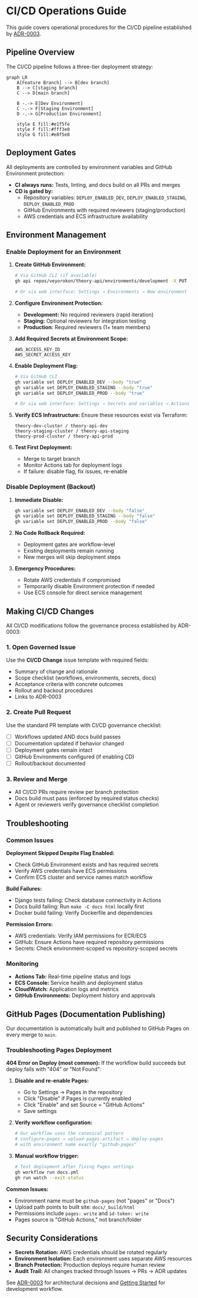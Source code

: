 # CI/CD Operations Guide

This guide covers operational procedures for the CI/CD pipeline established by [ADR-0003](../adr/ADR-0003-branch-strategy-cicd).

## Pipeline Overview

The CI/CD pipeline follows a three-tier deployment strategy:

```{mermaid}
graph LR
    A[Feature Branch] --> B[dev branch]
    B --> C[staging branch] 
    C --> D[main branch]
    
    B -.-> E[Dev Environment]
    C -.-> F[Staging Environment] 
    D -.-> G[Production Environment]
    
    style E fill:#e1f5fe
    style F fill:#fff3e0
    style G fill:#e8f5e8
```

## Deployment Gates

All deployments are controlled by environment variables and GitHub Environment protection:

- **CI always runs:** Tests, linting, and docs build on all PRs and merges
- **CD is gated by:**
  - Repository variables: `DEPLOY_ENABLED_DEV`, `DEPLOY_ENABLED_STAGING`, `DEPLOY_ENABLED_PROD`
  - GitHub Environments with required reviewers (staging/production)
  - AWS credentials and ECS infrastructure availability

## Environment Management

### Enable Deployment for an Environment

1. **Create GitHub Environment:**
   ```bash
   # Via GitHub CLI (if available)
   gh api repos/veyorokon/theory-api/environments/development -X PUT
   
   # Or via web interface: Settings → Environments → New environment
   ```

2. **Configure Environment Protection:**
   - **Development:** No required reviewers (rapid iteration)
   - **Staging:** Optional reviewers for integration testing
   - **Production:** Required reviewers (1+ team members)

3. **Add Required Secrets at Environment Scope:**
   ```
   AWS_ACCESS_KEY_ID
   AWS_SECRET_ACCESS_KEY
   ```

4. **Enable Deployment Flag:**
   ```bash
   # Via GitHub CLI
   gh variable set DEPLOY_ENABLED_DEV --body "true"
   gh variable set DEPLOY_ENABLED_STAGING --body "true"  
   gh variable set DEPLOY_ENABLED_PROD --body "true"
   
   # Or via web interface: Settings → Secrets and variables → Actions
   ```

5. **Verify ECS Infrastructure:**
   Ensure these resources exist via Terraform:
   ```
   theory-dev-cluster / theory-api-dev
   theory-staging-cluster / theory-api-staging  
   theory-prod-cluster / theory-api-prod
   ```

6. **Test First Deployment:**
   - Merge to target branch
   - Monitor Actions tab for deployment logs
   - If failure: disable flag, fix issues, re-enable

### Disable Deployment (Backout)

1. **Immediate Disable:**
   ```bash
   gh variable set DEPLOY_ENABLED_DEV --body "false"
   gh variable set DEPLOY_ENABLED_STAGING --body "false" 
   gh variable set DEPLOY_ENABLED_PROD --body "false"
   ```

2. **No Code Rollback Required:**
   - Deployment gates are workflow-level
   - Existing deployments remain running
   - New merges will skip deployment steps

3. **Emergency Procedures:**
   - Rotate AWS credentials if compromised
   - Temporarily disable Environment protection if needed
   - Use ECS console for direct service management

## Making CI/CD Changes

All CI/CD modifications follow the governance process established by ADR-0003:

### 1. Open Governed Issue

Use the **CI/CD Change** issue template with required fields:
- Summary of change and rationale
- Scope checklist (workflows, environments, secrets, docs)
- Acceptance criteria with concrete outcomes
- Rollout and backout procedures
- Links to ADR-0003

### 2. Create Pull Request

Use the standard PR template with CI/CD governance checklist:
- [ ] Workflows updated AND docs build passes
- [ ] Documentation updated if behavior changed
- [ ] Deployment gates remain intact
- [ ] GitHub Environments configured (if enabling CD)
- [ ] Rollout/backout documented

### 3. Review and Merge

- All CI/CD PRs require review per branch protection
- Docs build must pass (enforced by required status checks)
- Agent or reviewers verify governance checklist completion

## Troubleshooting

### Common Issues

**Deployment Skipped Despite Flag Enabled:**
- Check GitHub Environment exists and has required secrets
- Verify AWS credentials have ECS permissions
- Confirm ECS cluster and service names match workflow

**Build Failures:**
- Django tests failing: Check database connectivity in Actions
- Docs build failing: Run `make -C docs html` locally first
- Docker build failing: Verify Dockerfile and dependencies

**Permission Errors:**
- AWS credentials: Verify IAM permissions for ECR/ECS
- GitHub: Ensure Actions have required repository permissions
- Secrets: Check environment-scoped vs repository-scoped secrets

### Monitoring

- **Actions Tab:** Real-time pipeline status and logs
- **ECS Console:** Service health and deployment status  
- **CloudWatch:** Application logs and metrics
- **GitHub Environments:** Deployment history and approvals

## GitHub Pages (Documentation Publishing)

Our documentation is automatically built and published to GitHub Pages on every merge to `main`.

### Troubleshooting Pages Deployment

**404 Error on Deploy (most common):**
If the workflow build succeeds but deploy fails with "404" or "Not Found":

1. **Disable and re-enable Pages:**
   - Go to Settings → Pages in the repository
   - Click "Disable" if Pages is currently enabled
   - Click "Enable" and set Source = "GitHub Actions"
   - Save settings

2. **Verify workflow configuration:**
   ```bash
   # Our workflow uses the canonical pattern
   # configure-pages → upload-pages-artifact → deploy-pages
   # with environment name exactly "github-pages"
   ```

3. **Manual workflow trigger:**
   ```bash
   # Test deployment after fixing Pages settings
   gh workflow run docs.yml
   gh run watch --exit-status
   ```

**Common Issues:**
- Environment name must be `github-pages` (not "pages" or "Docs")
- Upload path points to built site: `docs/_build/html`
- Permissions include `pages: write` and `id-token: write`
- Pages source is "GitHub Actions," not branch/folder

## Security Considerations

- **Secrets Rotation:** AWS credentials should be rotated regularly
- **Environment Isolation:** Each environment uses separate AWS resources
- **Branch Protection:** Production deploys require human review
- **Audit Trail:** All changes tracked through Issues → PRs → ADR updates

See [ADR-0003](../adr/ADR-0003-branch-strategy-cicd) for architectural decisions and [Getting Started](getting-started) for development workflow.